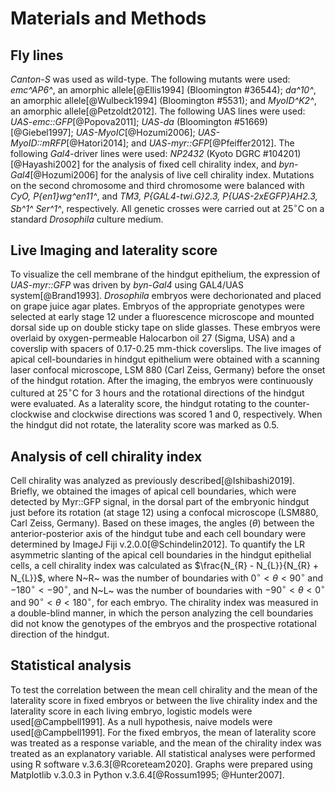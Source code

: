# Materials and Methods

## Fly lines

*Canton-S* was used as wild-type.
The following mutants were used:
*emc^AP6^*, an amorphic allele[@Ellis1994] (Bloomington #36544);
*da^10^*, an amorphic allele[@Wulbeck1994] (Bloomington #5531);
and *MyoID^K2^*, an amorphic allele[@Petzoldt2012].
The following UAS lines were used:
*UAS-emc::GFP*[@Popova2011];
*UAS-da* (Bloomington #51669)[@Giebel1997];
*UAS-MyoIC*[@Hozumi2006];
*UAS-MyoID::mRFP*[@Hatori2014];
and *UAS-myr::GFP*[@Pfeiffer2012].
The following *Gal4*-driver lines were used:
*NP2432* (Kyoto DGRC #104201)[@Hayashi2002] for the analysis of fixed cell chirality index,
and *byn-Gal4*[@Hozumi2006] for the analysis of live cell chirality index.
Mutations on the second chromosome and third chromosome were balanced with *CyO, P{en1}wg^en11^*, and *TM3, P{GAL4-twi.G}2.3, P{UAS-2xEGFP}AH2.3, Sb^1^ Ser^1^*, respectively.
All genetic crosses were carried out at $25^{\circ} \mathrm{C}$ on a standard *Drosophila* culture medium.

## Live Imaging and laterality score

To visualize the cell membrane of the hindgut epithelium, the expression of *UAS-myr::GFP* was driven by *byn-Gal4* using GAL4/UAS system[@Brand1993].
*Drosophila* embryos were dechorionated and placed on grape juice agar plates.
Embryos of the appropriate genotypes were selected at early stage 12 under a fluorescence microscope and mounted dorsal side up on double sticky tape on slide glasses.
These embryos were overlaid by oxygen-permeable Halocarbon oil 27 (Sigma, USA) and a coverslip with spacers of 0.17-0.25 mm-thick coverslips.
The live images of apical cell-boundaries in hindgut epithelium were obtained with a scanning laser confocal microscope, LSM 880 (Carl Zeiss, Germany) before the onset of the hindgut rotation.
After the imaging, the embryos were continuously cultured at $25^{\circ} \mathrm{C}$ for 3 hours and the rotational directions of the hindgut were evaluated.
As a laterality score, the hindgut rotating to the counter-clockwise and clockwise directions was scored 1 and 0, respectively.
When the hindgut did not rotate, the laterality score was marked as 0.5.

## Analysis of cell chirality index

Cell chirality was analyzed as previously described[@Ishibashi2019].
Briefly, we obtained the images of apical cell boundaries, which were detected by Myr::GFP signal, in the dorsal part of the embryonic hindgut just before its rotation (at stage 12) using a confocal microscope (LSM880, Carl Zeiss, Germany).
Based on these images, the angles ($\theta$) between the anterior-posterior axis of the hindgut tube and each cell boundary were determined by ImageJ Fiji v.2.0.0[@Schindelin2012].
To quantify the LR asymmetric slanting of the apical cell boundaries in the hindgut epithelial cells, a cell chirality index was calculated as $\frac{N_{R} - N_{L}}{N_{R} + N_{L}}$,
where N~R~ was the number of boundaries with $0^{\circ} < \theta <  90^{\circ}$ and $-180^{\circ} < -90^{\circ}$, and N~L~ was the number of boundaries with $-90^{\circ} < \theta <  0^{\circ}$ and $90^{\circ} < \theta < 180^{\circ}$, for each embryo.
The chirality index was measured in a double-blind manner, in which the person analyzing the cell boundaries did not know the genotypes of the embryos and the prospective rotational direction of the hindgut.

## Statistical analysis

To test the correlation between the mean cell chirality and the mean of the laterality score in fixed embryos or between the live chirality index and the laterality score in each living embryo, logistic models were used[@Campbell1991].
As a null hypothesis, naive models were used[@Campbell1991].
For the fixed embryos, the mean of laterality score was treated as a response variable, and the mean of the chirality index was treated as an explanatory variable.
All statistical analyses were performed using R software v.3.6.3[@Rcoreteam2020].
Graphs were prepared using Matplotlib v.3.0.3 in Python v.3.6.4[@Rossum1995; @Hunter2007].

<!--
0_metadata/meta0.md
0_metadata/meta1.md
1_abstract.md
2_introduction.md
3_procedures.md
4_results.md
5_discussion.md
6_figs.md
7_references.md
8_supplements.md
9_acknowledgements.md
-->
